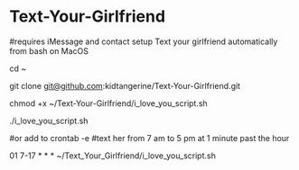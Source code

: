 # Text-Your-Girlfriend
#requires iMessage and contact setup
Text your girlfriend automatically from bash on MacOS

cd ~

git clone git@github.com:kidtangerine/Text-Your-Girlfriend.git

chmod +x ~/Text-Your-Girlfriend/i_love_you_script.sh

./i_love_you_script.sh

#or add to crontab -e 
#text her from 7 am to 5 pm at 1 minute past the hour

01 7-17 * * * ~/Text_Your_Girlfriend/i_love_you_script.sh 
